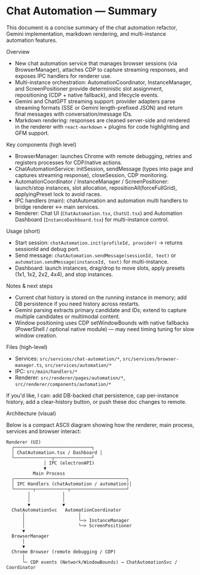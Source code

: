 # Chat Automation — Summary

This document is a concise summary of the chat automation refactor, Gemini implementation, markdown rendering, and multi-instance automation features.

Overview
- New chat automation service that manages browser sessions (via BrowserManager), attaches CDP to capture streaming responses, and exposes IPC handlers for renderer use.
- Multi-instance orchestration: AutomationCoordinator, InstanceManager, and ScreenPositioner provide deterministic slot assignment, repositioning (CDP + native fallback), and lifecycle events.
- Gemini and ChatGPT streaming support: provider adapters parse streaming formats (SSE or Gemini length-prefixed JSON) and return final messages with conversation/message IDs.
- Markdown rendering: responses are cleaned server-side and rendered in the renderer with `react-markdown` + plugins for code highlighting and GFM support.

Key components (high level)
- BrowserManager: launches Chrome with remote debugging, retries and registers processes for CDP/native actions.
- ChatAutomationService: initSession, sendMessage (types into page and captures streaming response), closeSession, CDP monitoring.
- AutomationCoordinator / InstanceManager / ScreenPositioner: launch/stop instances, slot allocation, repositionAll(forceFullGrid), applyingPreset lock to avoid races.
- IPC handlers (main): chatAutomation and automation multi handlers to bridge renderer ↔ main services.
- Renderer: Chat UI (`ChatAutomation.tsx`, `ChatUI.tsx`) and Automation Dashboard (`InstanceDashboard.tsx`) for multi-instance control.

Usage (short)
- Start session: `chatAutomation.init(profileId, provider)` → returns sessionId and debug port.
- Send message: `chatAutomation.sendMessage(sessionId, text)` or `automation.sendMessage(instanceId, text)` for multi-instance.
- Dashboard: launch instances, drag/drop to move slots, apply presets (1x1, 1x2, 2x2, 4x4), and stop instances.

Notes & next steps
- Current chat history is stored on the running instance in memory; add DB persistence if you need history across restarts.
- Gemini parsing extracts primary candidate and IDs; extend to capture multiple candidates or multimodal content.
- Window positioning uses CDP setWindowBounds with native fallbacks (PowerShell / optional native module) — may need timing tuning for slow window creation.

Files (high-level)
- Services: `src/services/chat-automation/*`, `src/services/browser-manager.ts`, `src/services/automation/*`
- IPC: `src/main/handlers/*`
- Renderer: `src/renderer/pages/automation/*`, `src/renderer/components/automation/*`

If you'd like, I can: add DB-backed chat persistence, cap per-instance history, add a clear-history button, or push these doc changes to remote.

Architecture (visual)

Below is a compact ASCII diagram showing how the renderer, main process, services and browser interact:

```
Renderer (UI)
  ┌─────────────────────────────┐
  │ ChatAutomation.tsx / Dashboard │
  └──────────────┬──────────────┘
			  │ IPC (electronAPI)
			  ▼
		  Main Process
  ┌──────────────────────────────────────────┐
  │ IPC Handlers (chatAutomation / automation)│
  └───────┬────────────┬─────────────────────┘
		│            │
		│            │
		▼            ▼
  ChatAutomationSvc   AutomationCoordinator
	  │                    │
	  │                    └─> InstanceManager
	  │                    └─> ScreenPositioner
	  ▼
  BrowserManager
	  │
	  ▼
  Chrome Browser (remote debugging / CDP)
	  │
	  └─ CDP events (Network/WindowBounds) → ChatAutomationSvc / Coordinator
```

